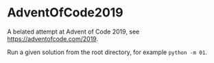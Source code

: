 # AdventOfCode2019

A belated attempt at Advent of Code 2019, see https://adventofcode.com/2019.

Run a given solution from the root directory, for example `python -m 01`.
